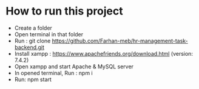 # How to run this project 
* Create a folder 
* Open terminal in that folder
* Run : git clone https://github.com/Farhan-meb/hr-management-task-backend.git
* Install xampp : https://www.apachefriends.org/download.html (version: 7.4.2)
* Open xampp and start Apache & MySQL server
* In opened terminal, Run : npm i
* Run: npm start
